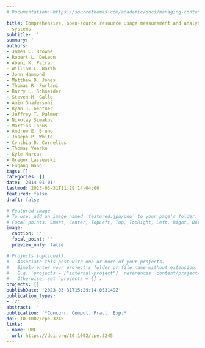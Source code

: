 ```yaml
---
# Documentation: https://sourcethemes.com/academic/docs/managing-content/

title: Comprehensive, open-source resource usage measurement and analysis for HPC
  systems
subtitle: ''
summary: ''
authors:
- James C. Browne
- Robert L. DeLeon
- Abani K. Patra
- William L. Barth
- John Hammond
- Matthew D. Jones
- Thomas R. Furlani
- Barry L. Schneider
- Steven M. Gallo
- Amin Ghadersohi
- Ryan J. Gentner
- Jeffrey T. Palmer
- Nikolay Simakov
- Martins Innus
- Andrew E. Bruno
- Joseph P. White
- Cynthia D. Cornelius
- Thomas Yearke
- Kyle Marcus
- Gregor Laszewski
- Fugang Wang
tags: []
categories: []
date: '2014-01-01'
lastmod: 2023-03-31T11:29:14-04:00
featured: false
draft: false

# Featured image
# To use, add an image named `featured.jpg/png` to your page's folder.
# Focal points: Smart, Center, TopLeft, Top, TopRight, Left, Right, BottomLeft, Bottom, BottomRight.
image:
  caption: ''
  focal_point: ''
  preview_only: false

# Projects (optional).
#   Associate this post with one or more of your projects.
#   Simply enter your project's folder or file name without extension.
#   E.g. `projects = ["internal-project"]` references `content/project/deep-learning/index.md`.
#   Otherwise, set `projects = []`.
projects: []
publishDate: '2023-03-31T15:29:14.053149Z'
publication_types:
- '2'
abstract: ''
publication: '*Concurr. Comput. Pract. Exp.*'
doi: 10.1002/cpe.3245
links:
- name: URL
  url: https://doi.org/10.1002/cpe.3245
---
```

